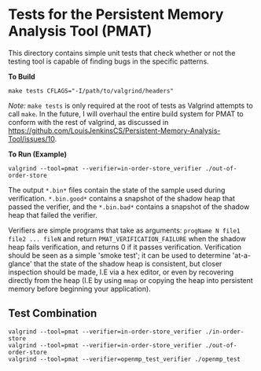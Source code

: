 # Tests for the Persistent Memory Analysis Tool (PMAT)

This directory contains simple unit tests that check whether or not
the testing tool is capable of finding bugs in the specific patterns.

**To Build**

```
make tests CFLAGS="-I/path/to/valgrind/headers"
```

*Note:* `make tests` is only required at the root of tests as Valgrind attempts to call `make`. In the future, I will overhaul the entire
build system for PMAT to conform with the rest of valgrind, as discussed in https://github.com/LouisJenkinsCS/Persistent-Memory-Analysis-Tool/issues/10.

**To Run (Example)**

```
valgrind --tool=pmat --verifier=in-order-store_verifier ./out-of-order-store
```

The output `*.bin*` files contain the state of the sample used during verification.
`*.bin.good*` contains a snapshot of the shadow heap that passed the verifier, and the
`*.bin.bad*` contains a snapshot of the shadow heap that failed the verifier.

Verifiers are simple programs that take as arguments: `progName N file1 file2 ... fileN`
and return `PMAT_VERIFICATION_FAILURE` when the shadow heap fails verification, and
returns 0 if it passes verification. Verification should be seen as a simple 'smoke test';
it can be used to determine 'at-a-glance' that the state of the shadow heap is consistent,
but closer inspection should be made, I.E via a hex editor, or even by recovering directly
from the heap (I.E by using `mmap` or copying the heap into persistent memory before beginning
your application).

## Test Combination

```
valgrind --tool=pmat --verifier=in-order-store_verifier ./in-order-store
valgrind --tool=pmat --verifier=in-order-store_verifier ./out-of-order-store
valgrind --tool=pmat --verifier=openmp_test_verifier ./openmp_test
```
